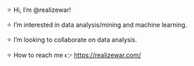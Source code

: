 
<br> ✧ Hi, I’m @realizewar!                                             </br>
<br> ✧ I’m interested in data analysis/mining and machine learning.         </br>
<br> ✧ I’m looking to collaborate on data analysis.                      </br>
<br> ✧ How to reach me 👉 https://realizewar.com/    </br>


